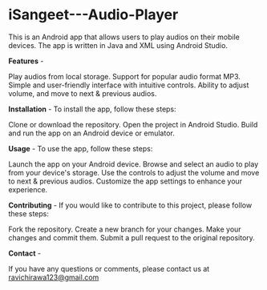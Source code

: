 # iSangeet---Audio-Player
This is an Android app that allows users to play audios on their mobile devices. The app is written in Java and XML using Android Studio.

__Features__ -

Play audios from local storage. Support for popular audio format MP3. Simple and user-friendly interface with intuitive controls. Ability to adjust volume, and move to next & previous audios.

__Installation__ - To install the app, follow these steps:

Clone or download the repository. Open the project in Android Studio. Build and run the app on an Android device or emulator.

__Usage__ - To use the app, follow these steps:

Launch the app on your Android device. Browse and select an audio to play from your device's storage. Use the controls to adjust the volume and move to next & previous audios. Customize the app settings to enhance your experience.

__Contributing__ - If you would like to contribute to this project, please follow these steps:

Fork the repository. Create a new branch for your changes. Make your changes and commit them. Submit a pull request to the original repository.

__Contact__ - 

If you have any questions or comments, please contact us at ravichirawa123@gmail.com
